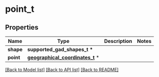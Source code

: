 # point_t

## Properties
Name | Type | Description | Notes
------------ | ------------- | ------------- | -------------
**shape** | **supported_gad_shapes_t \*** |  | 
**point** | [**geographical_coordinates_t**](geographical_coordinates.md) \* |  | 

[[Back to Model list]](../README.md#documentation-for-models) [[Back to API list]](../README.md#documentation-for-api-endpoints) [[Back to README]](../README.md)


